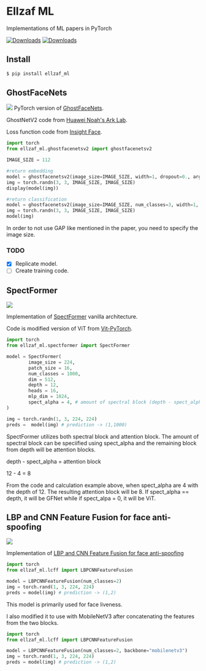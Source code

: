 # Ellzaf ML
Implementations of ML papers in PyTorch

[![Downloads](https://static.pepy.tech/badge/ellzaf_ml)](https://pepy.tech/project/ellzaf_ml)
[![Downloads](https://static.pepy.tech/badge/ellzaf_ml/month)](https://pepy.tech/project/ellzaf_ml)

## Install
```bash
$ pip install ellzaf_ml
```

## GhostFaceNets
<img src="./images/ghostfacenetsv2.png"></img>
PyTorch version of [GhostFaceNets](https://github.com/HamadYA/GhostFaceNets/tree/main).

GhostNetV2 code from [Huawei Noah's Ark Lab](https://github.com/huawei-noah/Efficient-AI-Backbones/tree/master).

Loss function code from [Insight Face](https://github.com/deepinsight/insightface/blob/master/recognition/arcface_torch/losses.py).

```python
import torch
from ellzaf_ml.ghostfacenetsv2 import ghostfacenetsv2

IMAGE_SIZE = 112

#return embedding
model = ghostfacenetsv2(image_size=IMAGE_SIZE, width=1, dropout=0., args=None)
img = torch.randn(3, 3, IMAGE_SIZE, IMAGE_SIZE)
display(model(img))

#return classification
model = ghostfacenetsv2(image_size=IMAGE_SIZE, num_classes=3, width=1, dropout=0., args=None)
img = torch.randn(3, 3, IMAGE_SIZE, IMAGE_SIZE)
model(img)
```

In order to not use GAP like mentioned in the paper, you need to specify the image size.

### TODO
- [x] Replicate model.
- [ ] Create training code.

## SpectFormer
<img src="./images/spectformer.png"></img>

Implementation of [SpectFormer](https://arxiv.org/abs/2304.06446) vanilla architecture.

Code is modified version of ViT from [Vit-PyTorch](https://github.com/lucidrains/vit-pytorch/tree/main).

```python
import torch
from ellzaf_ml.spectformer import SpectFormer

model = SpectFormer(
        image_size = 224,
        patch_size = 16,
        num_classes = 1000,
        dim = 512,
        depth = 12,
        heads = 16,
        mlp_dim = 1024,
        spect_alpha = 4, # amount of spectral block (depth - spect_alpha = attention block)
) 

img = torch.randn(1, 3, 224, 224)
preds =  model(img) # prediction -> (1,1000)
```

SpectFormer utilizes both spectral block and attention block. The amount of spectral block can be speciified using spect_alpha and the remaining block from depth will be attention blocks.

depth - spect_alpha = attention block

12 - 4 = 8

From the code and calculation example above, when spect_alpha are 4 with the depth of 12. The resulting attention block will be 8. If spect_alpha == depth, it will be GFNet while if spect_alpa = 0, it will be ViT.

## LBP and CNN Feature Fusion for face anti-spoofing
<img src="./images/lbpcnnff.png"></img>

Implementation of [LBP and CNN Feature Fusion for face anti-spoofing](https://link.springer.com/article/10.1007/s10044-023-01132-4)

```python
import torch
from ellzaf_ml.lcff import LBPCNNFeatureFusion

model = LBPCNNFeatureFusion(num_classes=2)
img = torch.rand(1, 3, 224, 224)
preds = model(img) # prediction -> (1,2)
```
This model is primarily used for face liveness.

I also modified it to use with MobileNetV3 after concatenating the features from the two blocks.
```python
import torch
from ellzaf_ml.lcff import LBPCNNFeatureFusion

model = LBPCNNFeatureFusion(num_classes=2, backbone="mobilenetv3")
img = torch.rand(1, 3, 224, 224)
preds = model(img) # prediction -> (1,2)
```